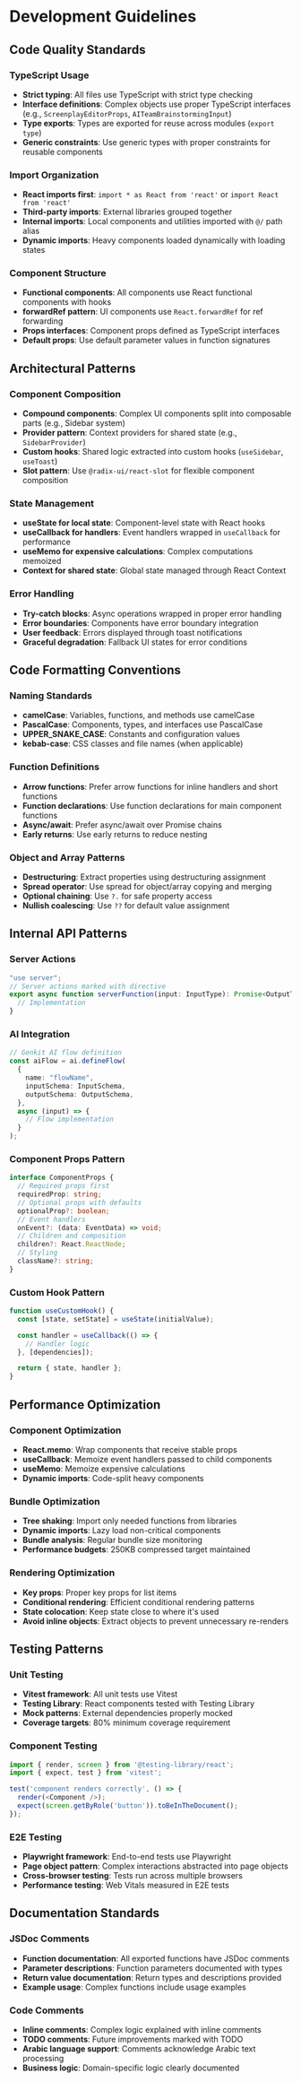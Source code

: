 # Development Guidelines

## Code Quality Standards

### TypeScript Usage

- **Strict typing**: All files use TypeScript with strict type checking
- **Interface definitions**: Complex objects use proper TypeScript interfaces (e.g., `ScreenplayEditorProps`, `AITeamBrainstormingInput`)
- **Type exports**: Types are exported for reuse across modules (`export type`)
- **Generic constraints**: Use generic types with proper constraints for reusable components

### Import Organization

- **React imports first**: `import * as React from 'react'` or `import React from 'react'`
- **Third-party imports**: External libraries grouped together
- **Internal imports**: Local components and utilities imported with `@/` path alias
- **Dynamic imports**: Heavy components loaded dynamically with loading states

### Component Structure

- **Functional components**: All components use React functional components with hooks
- **forwardRef pattern**: UI components use `React.forwardRef` for ref forwarding
- **Props interfaces**: Component props defined as TypeScript interfaces
- **Default props**: Use default parameter values in function signatures

## Architectural Patterns

### Component Composition

- **Compound components**: Complex UI components split into composable parts (e.g., Sidebar system)
- **Provider pattern**: Context providers for shared state (e.g., `SidebarProvider`)
- **Custom hooks**: Shared logic extracted into custom hooks (`useSidebar`, `useToast`)
- **Slot pattern**: Use `@radix-ui/react-slot` for flexible component composition

### State Management

- **useState for local state**: Component-level state with React hooks
- **useCallback for handlers**: Event handlers wrapped in `useCallback` for performance
- **useMemo for expensive calculations**: Complex computations memoized
- **Context for shared state**: Global state managed through React Context

### Error Handling

- **Try-catch blocks**: Async operations wrapped in proper error handling
- **Error boundaries**: Components have error boundary integration
- **User feedback**: Errors displayed through toast notifications
- **Graceful degradation**: Fallback UI states for error conditions

## Code Formatting Conventions

### Naming Standards

- **camelCase**: Variables, functions, and methods use camelCase
- **PascalCase**: Components, types, and interfaces use PascalCase
- **UPPER_SNAKE_CASE**: Constants and configuration values
- **kebab-case**: CSS classes and file names (when applicable)

### Function Definitions

- **Arrow functions**: Prefer arrow functions for inline handlers and short functions
- **Function declarations**: Use function declarations for main component functions
- **Async/await**: Prefer async/await over Promise chains
- **Early returns**: Use early returns to reduce nesting

### Object and Array Patterns

- **Destructuring**: Extract properties using destructuring assignment
- **Spread operator**: Use spread for object/array copying and merging
- **Optional chaining**: Use `?.` for safe property access
- **Nullish coalescing**: Use `??` for default value assignment

## Internal API Patterns

### Server Actions

```typescript
"use server";
// Server actions marked with directive
export async function serverFunction(input: InputType): Promise<OutputType> {
  // Implementation
}
```

### AI Integration

```typescript
// Genkit AI flow definition
const aiFlow = ai.defineFlow(
  {
    name: "flowName",
    inputSchema: InputSchema,
    outputSchema: OutputSchema,
  },
  async (input) => {
    // Flow implementation
  }
);
```

### Component Props Pattern

```typescript
interface ComponentProps {
  // Required props first
  requiredProp: string;
  // Optional props with defaults
  optionalProp?: boolean;
  // Event handlers
  onEvent?: (data: EventData) => void;
  // Children and composition
  children?: React.ReactNode;
  // Styling
  className?: string;
}
```

### Custom Hook Pattern

```typescript
function useCustomHook() {
  const [state, setState] = useState(initialValue);

  const handler = useCallback(() => {
    // Handler logic
  }, [dependencies]);

  return { state, handler };
}
```

## Performance Optimization

### Component Optimization

- **React.memo**: Wrap components that receive stable props
- **useCallback**: Memoize event handlers passed to child components
- **useMemo**: Memoize expensive calculations
- **Dynamic imports**: Code-split heavy components

### Bundle Optimization

- **Tree shaking**: Import only needed functions from libraries
- **Dynamic imports**: Lazy load non-critical components
- **Bundle analysis**: Regular bundle size monitoring
- **Performance budgets**: 250KB compressed target maintained

### Rendering Optimization

- **Key props**: Proper key props for list items
- **Conditional rendering**: Efficient conditional rendering patterns
- **State colocation**: Keep state close to where it's used
- **Avoid inline objects**: Extract objects to prevent unnecessary re-renders

## Testing Patterns

### Unit Testing

- **Vitest framework**: All unit tests use Vitest
- **Testing Library**: React components tested with Testing Library
- **Mock patterns**: External dependencies properly mocked
- **Coverage targets**: 80% minimum coverage requirement

### Component Testing

```typescript
import { render, screen } from '@testing-library/react';
import { expect, test } from 'vitest';

test('component renders correctly', () => {
  render(<Component />);
  expect(screen.getByRole('button')).toBeInTheDocument();
});
```

### E2E Testing

- **Playwright framework**: End-to-end tests use Playwright
- **Page object pattern**: Complex interactions abstracted into page objects
- **Cross-browser testing**: Tests run across multiple browsers
- **Performance testing**: Web Vitals measured in E2E tests

## Documentation Standards

### JSDoc Comments

- **Function documentation**: All exported functions have JSDoc comments
- **Parameter descriptions**: Function parameters documented with types
- **Return value documentation**: Return types and descriptions provided
- **Example usage**: Complex functions include usage examples

### Code Comments

- **Inline comments**: Complex logic explained with inline comments
- **TODO comments**: Future improvements marked with TODO
- **Arabic language support**: Comments acknowledge Arabic text processing
- **Business logic**: Domain-specific logic clearly documented
